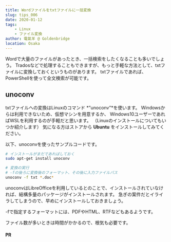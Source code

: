 ```yaml
---
title: Wordファイルをtxtファイルに一括変換
slug: tips_006
date: 2020-01-12
tags: 
    - Linux
    - ファイル変換
author: 電氣羊 @ Goldenbridge
location: Osaka
---
```


Wordで大量のファイルがあったとき、一括検索をしたくなることも多いでしょう。
Tradosなどで処理することもできますが、もっと手軽な方法として、txtファイルに変換しておくというものがあります。
txtファイルであれば、PowerShellを使って全文検索が可能です。

## unoconv
txtファイルへの変換はLinuxのコマンド *”unoconv”*を使います。
Windowsからは利用できないため、仮想マシンを用意するか、
Windows10ユーザーであればWSLを利用するのが手軽だと思います。
（Linuxのインストールについてもいつか紹介します）
気になる方はストアから **Ubuntu** をインストールしてみてください。

以下、unoconvを使ったサンプルコードです。

```bash
# インストールがまだであればしておく
sudo apt-get install unoconv

# 変換の実行
# -fの後ろに変換後のフォーマット、その後に入力ファイルパス
unoconv -f txt *.doc*
```

unoconvはLibreOfficeを利用しているとのことで、インストールされていなければ、結構多量のパッケージがインストールされます。
急ぎの案件だとイライラしてしまうので、早めにインストールしておきましょう。

-fで指定するフォーマットには、PDFやHTML、RTFなどもあるようです。

ファイル数が多いときは時間がかかるので、根気も必要です。

#### PR
<ad-set :ad="'word'" />

<link-to></link-to>